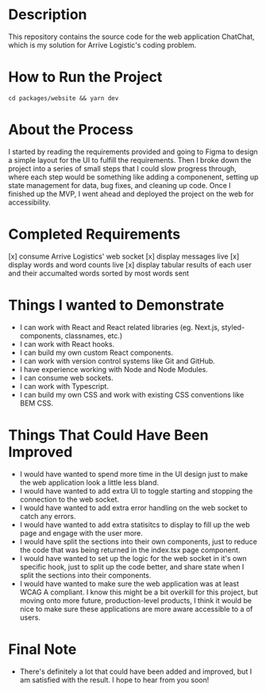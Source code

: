 # Description

This repository contains the source code for the web application ChatChat, which is my solution for Arrive Logistic's coding problem.

# How to Run the Project

`cd packages/website && yarn dev`

# About the Process

I started by reading the requirements provided and going to Figma to design a simple layout for the UI to fulfill the requirements. Then I broke down the project into a series of small steps that I could slow progress through, where each step would be something like adding a componenent, setting up state management for data, bug fixes, and cleaning up code. Once I finished up the MVP, I went ahead and deployed the project on the web for accessibility.

# Completed Requirements

[x] consume Arrive Logistics' web socket
[x] display messages live
[x] display words and word counts live
[x] display tabular results of each user and their accumalted words sorted by most words sent

# Things I wanted to Demonstrate

- I can work with React and React related libraries (eg. Next.js, styled-components, classnames, etc.)
- I can work with React hooks.
- I can build my own custom React components.
- I can work with version control systems like Git and GitHub.
- I have experience working with Node and Node Modules.
- I can consume web sockets.
- I can work with Typescript.
- I can build my own CSS and work with existing CSS conventions like BEM CSS.

# Things That Could Have Been Improved

- I would have wanted to spend more time in the UI design just to make the web application look a little less bland.
- I would have wanted to add extra UI to toggle starting and stopping the connection to the web socket.
- I would have wanted to add extra error handling on the web socket to catch any errors.
- I would have wanted to add extra statisitcs to display to fill up the web page and engage with the user more.
- I would have split the sections into their own components, just to reduce the code that was being returned in the index.tsx page component.
- I would have wanted to set up the logic for the web socket in it's own specific hook, just to split up the code better, and share state when I split the sections into their components.
- I would have wanted to make sure the web application was at least WCAG A compliant. I know this might be a bit overkill for this project, but moving onto more future, production-level products, I think it would be nice to make sure these applications are more aware accessible to a of users.

# Final Note

- There's definitely a lot that could have been added and improved, but I am satisfied with the result. I hope to hear from you soon!
